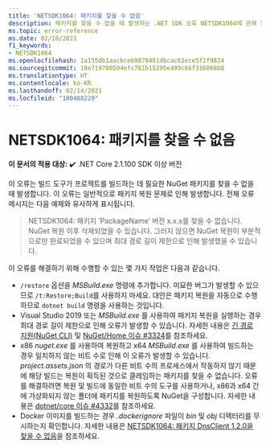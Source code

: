 ```yaml
---
title: 'NETSDK1064: 패키지를 찾을 수 없음'
description: 패키지를 찾을 수 없을 때 발생하는 .NET SDK 오류 NETSDK1064에 관해 알아봅니다.
ms.topic: error-reference
ms.date: 02/10/2021
f1_keywords:
- NETSDK1064
ms.openlocfilehash: 1a155db1aacbceb9878401dbcac61ece5f1f9824
ms.sourcegitcommit: 10e719780594efc781b15295e499c66f316068b8
ms.translationtype: HT
ms.contentlocale: ko-KR
ms.lasthandoff: 02/14/2021
ms.locfileid: "100488220"
---
```

# <a name="netsdk1064-package-not-found"></a>NETSDK1064: 패키지를 찾을 수 없음

**이 문서의 적용 대상:** ✔️ .NET Core 2.1.100 SDK 이상 버전

이 오류는 빌드 도구가 프로젝트를 빌드하는 데 필요한 NuGet 패키지를 찾을 수 없을 때 발생합니다. 이 오류는 일반적으로 패키지 복원 문제로 인해 발생합니다. 전체 오류 메시지는 다음 예제와 유사하게 표시됩니다.

> NETSDK1064: 패키지 ‘PackageName’ 버전 x.x.x를 찾을 수 없습니다. NuGet 복원 이후 삭제되었을 수 있습니다. 그러지 않으면 NuGet 복원이 부분적으로만 완료되었을 수 있으며 최대 경로 길이 제한으로 인해 발생했을 수 있습니다.

이 오류를 해결하기 위해 수행할 수 있는 몇 가지 작업은 다음과 같습니다.

* `/restore` 옵션을 *MSBuild.exe* 명령에 추가합니다. 미묘한 버그가 발생할 수 있으므로 `/t:Restore;Build`를 사용하지 마세요. 대안은 패키지 복원을 자동으로 수행하므로 `dotnet build` 명령을 사용하는 것입니다.
* Visual Studio 2019 또는 *MSBuild.exe* 를 사용하여 패키지 복원을 실행하는 경우 최대 경로 길이 제한으로 인해 오류가 발생할 수 있습니다. 자세한 내용은 [긴 경로 지원(NuGet CLI)](/nuget/reference/cli-reference/cli-ref-long-path) 및 [NuGet/Home 이슈 #3324](https://github.com/NuGet/Home/issues/3324)를 참조하세요.
* x86 *nuget.exe* 를 사용하여 복원하고 x64 *MSBuild.exe* 를 사용하여 빌드하는 경우 일치하지 않는 비트 수로 인해 이 오류가 발생할 수 있습니다. *project.assets.json* 의 경로가 다른 비트 수의 프로세스에서 작동하지 않기 때문에 해당 빌드는 복원이 획득된 것으로 클레임하는 패키지를 찾을 수 없습니다. 오류를 해결하려면 복원 및 빌드에 동일한 비트 수의 도구를 사용하거나, x86과 x64 간에 가상화되지 않는 폴더에 패키지를 복원하도록 NuGet을 구성합니다. 자세한 내용은 [dotnet/core 이슈 #4332](https://github.com/dotnet/core/issues/4332)를 참조하세요.
* Docker 이미지를 빌드하는 경우 *.dockerignore* 파일이 *bin* 및 *obj* 디렉터리를 무시하는지 확인합니다. 자세한 내용은 [NETSDK1064: 패키지 DnsClient 1.2.0을 찾을 수 없음](https://stackoverflow.com/questions/61167032/error-netsdk1064-package-dnsclient-1-2-0-was-not-found)을 참조하세요.
